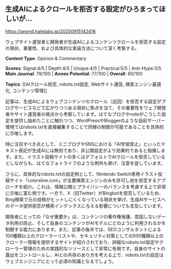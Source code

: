 ## 生成AIによるクロールを拒否する設定がひろまってほしいが...

https://anond.hatelabo.jp/20250915142416

ウェブサイト運営者と開発者が生成AIによるコンテンツクロールを拒否する設定の現状、重要性、および具体的な実装方法について深く考察する。

**Content Type**: Opinion & Commentary

**Scores**: Signal:4/5 | Depth:4/5 | Unique:4/5 | Practical:5/5 | Anti-Hype:3/5
**Main Journal**: 79/100 | **Annex Potential**: 77/100 | **Overall**: 80/100

**Topics**: [[AIクロール拒否, robots.txt設定, Webサイト運営, 検索エンジン最適化, コンテンツ管理]]

記事は、生成AIによるウェブコンテンツのクロール（巡回）を拒否する設定がブログサービスなどで広がりつつある現状に焦点を当て、その重要性をウェブ開発者やサイト運営者の視点から考察しています。はてなブログやnoteがこうした設定を提供し始めたことに触れつつ、WordPressやBloggerのような自前サーバー環境ではrobots.txtを直接編集することで同様の制御が可能であることを具体的に示唆します。

特に注目すべき点として、ミニブログやSNSにおける「AI学習禁止」といったテキスト表記が生成AIには無効であり、非公開設定がより効果的であると指摘します。また、イラスト投稿サイトの多くはデフォルトでAIクロールを拒否しているとしながらも、はてなフォトライフのような例外も挙げ、注意を促しています。

さらに、具体的なrobots.txtの設定例として、Nintendo Switch専用イラスト投稿サイト「colorslive.com」が主要検索エンジンのみを許可し他を拒否するアプローチを紹介。これは、情報公開とプライバシーのバランスを考慮する上で非常に示唆に富む例です。一方で、X（旧Twitter）がBingbotを拒否しているため、Bing検索で元の投稿がヒットしにくくなっている現状を挙げ、生成AIサービスへのデータ提供拒否が検索インデックスに与える影響についても言及しています。

開発者にとっての「なぜ重要か」は、コンテンツの著作権保護、意図しないデータ利用の防止、そして自身のコンテンツがAIモデルにどのように利用されるかを制御する能力にあります。また、記事の後半では、SEOコンサルタントによる100種類以上のクローラーリストや、セキュリティ対策としての500種類以上のクローラー情報を提供するサイトが紹介されており、詳細なrobots.txt設定やクローラー管理のための実践的なリソースとして非常に有用です。自身のサイトの露出をコントロールし、AIとの共存のあり方を考える上で、robots.txtの設定はウェブエンジニアにとって必須の知識となるでしょう。